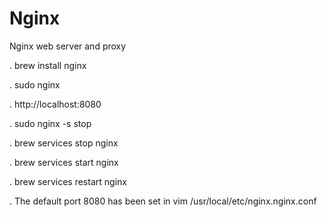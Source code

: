 # Nginx
Nginx web server and proxy

. brew install nginx

. sudo nginx

. http://localhost:8080

. sudo nginx -s stop

. brew services stop nginx

. brew services start nginx

. brew services restart nginx

. The default port 8080 has been set in vim /usr/local/etc/nginx.nginx.conf
